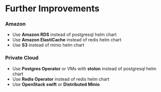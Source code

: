 # Further Improvements

### Amazon

* Use **Amazon RDS** instead of postgresql helm chart
* Use **Amazon ElastiCache** instead of redis helm chart
* Use **S3** instead of minio helm chart

### Private Cloud

* Use **Postgres Operator** or VMs with **stolon** instead of postgresql helm chart
* Use **Redis Operator** instead of redis helm chart
* Use **OpenStack swift** or **Distributed Minio**